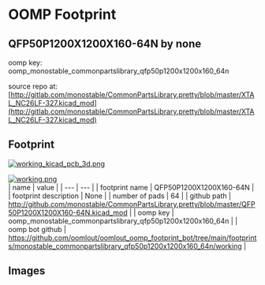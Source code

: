 # OOMP Footprint  
## QFP50P1200X1200X160-64N  by none  
  
oomp key: oomp_monostable_commonpartslibrary_qfp50p1200x1200x160_64n  
  
source repo at: [http://gitlab.com/monostable/CommonPartsLibrary.pretty/blob/master/XTAL_NC26LF-327.kicad_mod](http://gitlab.com/monostable/CommonPartsLibrary.pretty/blob/master/XTAL_NC26LF-327.kicad_mod)  
## Footprint  
  
[![working_kicad_pcb_3d.png](working_kicad_pcb_3d_600.png)](working_kicad_pcb_3d.png)  
  
[![working.png](working_600.png)](working.png)  
| name | value | 
| --- | --- | 
| footprint name | QFP50P1200X1200X160-64N | 
| footprint description | None | 
| number of pads | 64 | 
| github path | http://github.com/monostable/CommonPartsLibrary.pretty/blob/master/QFP50P1200X1200X160-64N.kicad_mod | 
| oomp key | oomp_monostable_commonpartslibrary_qfp50p1200x1200x160_64n | 
| oomp bot github | https://github.com/oomlout/oomlout_oomp_footprint_bot/tree/main/footprints/monostable_commonpartslibrary_qfp50p1200x1200x160_64n/working | 
## Images  
